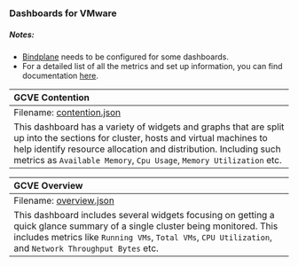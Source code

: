 ### Dashboards for VMware

##### Notes:

- [Bindplane](https://cloud.google.com/stackdriver/blue-medora) needs to be configured for some dashboards.
- For a detailed list of all the metrics and set up information, you can find documentation [here](https://docs.bindplane.bluemedora.com/docs/vmware-vcenter).

|GCVE Contention|
|:---------------------|
|Filename: [contention.json](contention.json)|
|This dashboard has a variety of widgets and graphs that are split up into the sections for cluster, hosts and virtual machines to help identify resource allocation and distribution. Including such metrics as `Available Memory`, `Cpu Usage`, `Memory Utilization` etc.|

|GCVE Overview|
|:----------------------|
|Filename: [overview.json](overview.json)|
| This dashboard includes several widgets focusing on getting a quick glance summary of a single cluster being monitored. This includes metrics like `Running VMs`, `Total VMs`, `CPU Utilization`, and `Network Throughput Bytes` etc. |
